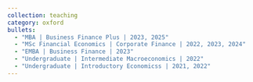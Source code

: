 ```yaml
---
collection: teaching
category: oxford
bullets:
  - "MBA | Business Finance Plus | 2023, 2025"
  - "MSc Financial Economics | Corporate Finance | 2022, 2023, 2024"
  - "EMBA | Business Finance | 2023"
  - "Undergraduate | Intermediate Macroeconomics | 2022"
  - "Undergraduate | Introductory Economicss | 2021, 2022"
---
```

